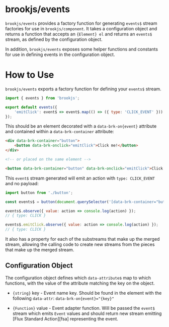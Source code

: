 # brookjs/events

`brookjs/events` provides a factory function for generating `events$` stream factories for use in `brookjs/component`. It takes a configuration object and returns a function that accepts an `{Element} el` and returns an `events$` stream, as defined by the configuration object.

In addition, `brookjs/events` exposes some helper functions and constants for use in defining events in the configuration object.

# How to Use

`brookjs/events` exports a factory function for defining your `events$` stream.

```js
import { events } from 'brookjs';

export default events({
    'emitClick': event$ => event$.map(() => ({ type: 'CLICK_EVENT' }))
});
```

This should be an element decorated with a `data-brk-on{event}` attribute and contained within a `data-brk-container` attribute:

```html
<div data-brk-container="button">
    <button data-brk-onclick="emitClick">Click me!</button>
</div>

<!-- or placed on the same element -->

<button data-brk-container="button" data-brk-onclick="emitClick">Click me!</button>
```

This `event$` stream generated will emit an action with `type: CLICK_EVENT` and no payload:

```js
import button from './button';

const events$ = button(document.querySelector('[data-brk-container="button"]'));

events$.observe({ value: action => console.log(action) });
// { type: CLICK }

events$.emitClick.observe({ value: action => console.log(action) });
// { type: CLICK }
```

It also has a property for each of the substreams that make up the merged stream, allowing the calling code to create new streams from the pieces that make up the merged stream.

## Configuration Object

The configuration object defines which `data-attribute`s map to which functions, with the value of the attribute matching the key on the object.

* `{string}` key - Event name key. Should be found in the element with the following `data-attr`: `data-brk-on{event}="{key}"`

* `{Function}` value - Event adapter function. Will be passed the `event$` stream which emits `Event` values and should return new stream emitting [Flux Standard Action][fsa] representing the event.
